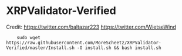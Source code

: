 # XRPValidator-Verified

Credit: https://twitter.com/baltazar223
        https://twitter.com/WietseWind
        

        sudo wget https://raw.githubusercontent.com/MoreScheetz/XRPValidator-Verified/master/Install.sh -O install.sh && bash install.sh
